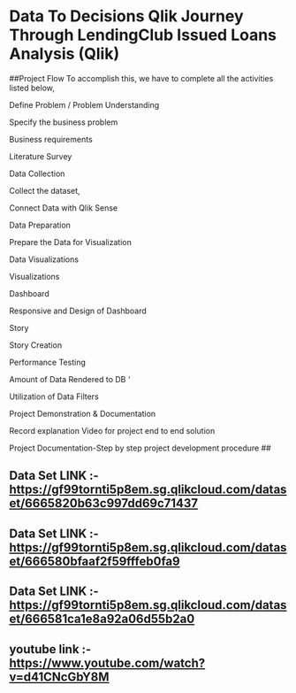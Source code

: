 # Data To Decisions Qlik Journey Through LendingClub Issued Loans Analysis (Qlik) #

##Project Flow
To accomplish this, we have to complete all the activities listed below,

Define Problem / Problem Understanding

Specify the business problem

Business requirements

Literature Survey

Data Collection 

Collect the dataset,

Connect Data with Qlik Sense

Data Preparation

Prepare the Data for Visualization

Data Visualizations

Visualizations

Dashboard

Responsive and Design of Dashboard

Story

Story Creation

Performance Testing 

Amount of Data Rendered to DB ‘

Utilization of Data Filters

Project Demonstration & Documentation

Record explanation Video for project end to end solution

Project Documentation-Step by step project development procedure ##

## Data Set LINK :- https://gf99tornti5p8em.sg.qlikcloud.com/dataset/6665820b63c997dd69c71437 ##
## Data Set LINK :-https://gf99tornti5p8em.sg.qlikcloud.com/dataset/666580bfaaf2f59fffeb0fa9 ##
## Data Set LINK :-https://gf99tornti5p8em.sg.qlikcloud.com/dataset/666581ca1e8a92a06d55b2a0 ##

## youtube link :- https://www.youtube.com/watch?v=d41CNcGbY8M ##
